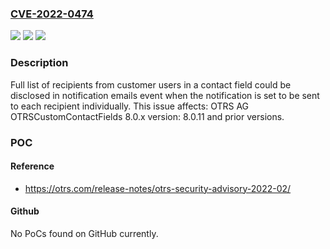 ### [CVE-2022-0474](https://cve.mitre.org/cgi-bin/cvename.cgi?name=CVE-2022-0474)
![](https://img.shields.io/static/v1?label=Product&message=OTRSCustomContactFields&color=blue)
![](https://img.shields.io/static/v1?label=Version&message=8.0.x%3C%3D%208.0.11%20&color=brighgreen)
![](https://img.shields.io/static/v1?label=Vulnerability&message=CWE-200%20Information%20Exposure&color=brighgreen)

### Description

Full list of recipients from customer users in a contact field could be disclosed in notification emails event when the notification is set to be sent to each recipient individually. This issue affects: OTRS AG OTRSCustomContactFields 8.0.x version: 8.0.11 and prior versions.

### POC

#### Reference
- https://otrs.com/release-notes/otrs-security-advisory-2022-02/

#### Github
No PoCs found on GitHub currently.

